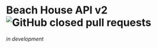 # Beach House API v2 ![GitHub closed pull requests](https://img.shields.io/github/issues-pr-closed/johncorderox/Beach-House-API.svg?style=flat-square)

<i>in development</i>
